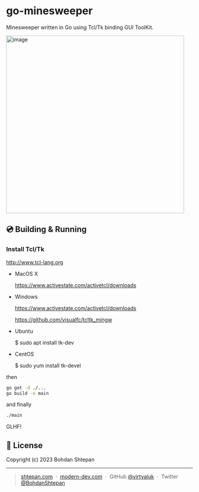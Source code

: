 # go-minesweeper

Minesweeper written in Go using Tcl/Tk binding GUI ToolKit.

<img width="480" alt="image" src="https://github.com/virtyaluk/go-minesweeper/assets/795984/a974776a-f907-4dcf-8b66-a77387ccc583">

## :cd: Building & Running

### Install Tcl/Tk

http://www.tcl-lang.org


* MacOS X

	https://www.activestate.com/activetcl/downloads

* Windows

	https://www.activestate.com/activetcl/downloads
	
	https://github.com/visualfc/tcltk_mingw

* Ubuntu

	$ sudo apt install tk-dev

* CentOS

	$ sudo yum install tk-devel
  
then

```sh
go get -d ./...
go build -o main
```

and finally

```sh
./main
```

GLHF!

## :green_book: License

Copyright (c) 2023 Bohdan Shtepan

---

> [shtepan.com](http://shtepan.com) &nbsp;&middot;&nbsp;
> [modern-dev.com](http://modern-dev.com) &nbsp;&middot;&nbsp;
> GitHub [@virtyaluk](https://github.com/virtyaluk) &nbsp;&middot;&nbsp;
> Twitter [@BohdanShtepan](https://twitter.com/BohdanShtepan)
